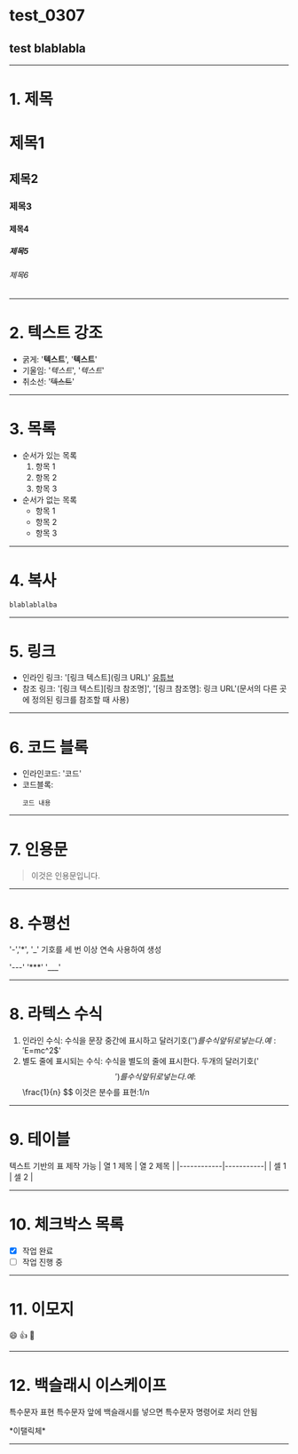 # test_0307
## test blablabla
---------------------------

# 1. 제목

# 제목1
## 제목2
### 제목3
#### 제목4
##### 제목5
###### 제목6

---------------------------------

# 2. 텍스트 강조

- 굵게: '**텍스트**', '__텍스트__'
- 기울임: '*텍스트*', '_텍스트_'
- 취소선: '~~텍스트~~'

------------------------------------

# 3. 목록

- 순서가 있는 목록
  1. 항목 1
  2. 항목 2
  3. 항목 3
- 순서가 없는 목록
  - 항목 1
  - 항목 2
  - 항목 3
  
-----------------------

# 4. 복사

``` bash
blablablalba
```

-------------------------

# 5. 링크

- 인라인 링크: '[링크 텍스트](링크 URL)'
  [유튜브](https://www.youtube.com/)
- 참조 링크: '[링크 텍스트][링크 참조명]', '[링크 참조명]: 링크 URL'(문서의 다른 곳에 정의된 링크를 참조할 때 사용)

------------------------------

# 6. 코드 블록

- 인라인코드: '코드'
- 코드블록:
  ```언어
  코드 내용
  ```
  
----------------

# 7. 인용문

> 이것은 인용문입니다.
---
# 8. 수평선
'-','*', '_' 기호를 세 번 이상 연속 사용하여 생성

'---'
'***'
'___'

-------------

# 8. 라텍스 수식

1. 인라인 수식: 수식을 문장 중간에 표시하고 달러기호('$')를 수식 앞 뒤로 넣는다.
   예: '$E=mc^2$'
2. 별도 줄에 표시되는 수식: 수식을 별도의 줄에 표시한다. 두개의 달러기호('$$')를 수식 앞 뒤로 넣는다.
   예: $$
       \frac{1}{n}
       $$
   이것은 분수를 표현:1/n
   
---------------

# 9. 테이블

텍스트 기반의 표 제작 가능
| 열 1 제목 | 열 2 제목 |
|------------|-----------|
| 셀 1       | 셀 2      |

----------------

# 10. 체크박스 목록

- [x] 작업 완료
- [ ] 작업 진행 중

-----------------------

# 11. 이모지

:smile: :thumbsup: :rocket:

------------
# 12. 백슬래시 이스케이프

특수문자 표현
특수문자 앞에 백슬래시를 넣으면 특수문자 명령어로 처리 안됨

\*이탤릭체\*

----------------------



